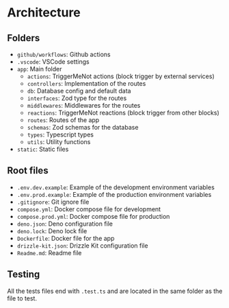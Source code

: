 # Architecture

## Folders

- `github/workflows`: Github actions
- `.vscode`: VSCode settings
- `app`: Main folder
    - `actions`: TriggerMeNot actions (block trigger by external services)
    - `controllers`: Implementation of the routes
    - `db`: Database config and default data
    - `interfaces`: Zod type for the routes
    - `middlewares`: Middlewares for the routes
    - `reactions`: TriggerMeNot reactions (block trigger from other blocks)
    - `routes`: Routes of the app
    - `schemas`: Zod schemas for the database
    - `types`: Typescript types
    - `utils`: Utility functions
- `static`: Static files

## Root files

- `.env.dev.example`: Example of the development environment variables
- `.env.prod.example`: Example of the production environment variables
- `.gitignore`: Git ignore file
- `compose.yml`: Docker compose file for development
- `compose.prod.yml`: Docker compose file for production
- `deno.json`: Deno configuration file
- `deno.lock`: Deno lock file
- `Dockerfile`: Docker file for the app
- `drizzle-kit.json`: Drizzle Kit configuration file
- `Readme.md`: Readme file

## Testing

All the tests files end with `.test.ts` and are located in the same folder as the file to test.
